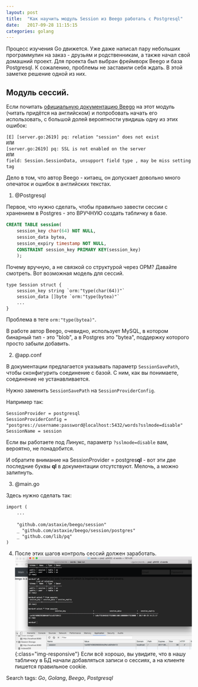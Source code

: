 ```yaml
---
layout: post
title:  "Как научить модуль Session из Beego работать с Postgresql"
date:   2017-09-28 11:15:15
categories: golang
---
```

Процесс изучения Go движется. Уже даже написал пару небольших программулин на заказ - друзьям и родственникам, а также начал свой домашний проект. Для проекта был выбран фреймворк Beego и база Postgresql. К сожалению, проблемы не заставили себя ждать. В этой заметке решение одной из них.

## Модуль сессий.

Если почитать [официальную документацию Beego](https://beego.me/docs/mvc/controller/session.md) на этот модуль (читать придётся на английском) и попробовать начать его использовать, с большой долей вероятности увидишь одну из этих ошибок:
```
[E] [server.go:2619] pq: relation "session" does not exist
ИЛИ
[server.go:2619] pq: SSL is not enabled on the server
ИЛИ
field: Session.SessionData, unsupport field type , may be miss setting tag
```
Дело в том, что автор Beego - китаец, он допускает довольно много опечаток и ошибок в английских текстах.


1) @Postgresql

Первое, что нужно сделать, чтобы правильно завести сессии с хранением в Postgres - это ВРУЧНУЮ создать табличку в базе.
```sql
CREATE TABLE session(
    session_key char(64) NOT NULL,
    session_data bytea,
    session_expiry timestamp NOT NULL,
    CONSTRAINT session_key PRIMARY KEY(session_key)
    );
```
Почему вручную, а не связкой со структурой через ОРМ?
Давайте смотреть. Вот возможная модель для сессий.
```
type Session struct {
    session_key string `orm:"type(char(64))"`
    session_data []byte `orm:"type(bytea)"`
    ...
}
```
Проблема в теге `orm:"type(bytea)"`.

В работе автор Beego, очевидно, использует MySQL, в котором бинарный тип - это "blob", а в Postgres это "bytea", поддержку которого просто забыли добавить. 

2) @app.conf

В документации предлагается указывать параметр `SessionSavePath`, чтобы сконфигурить соединение с базой. С ним, как вы понимаете, соединение не устанавливается.

Нужно заменить `SessionSavePath` на `SessionProviderConfig`.

Например так:
```
SessionProvider = postgresql
SessionProviderConfig = "postgres://username:password@localhost:5432/words?sslmode=disable"
SessionName = session
```
Если вы работаете под Линукс, параметр `?sslmode=disable` вам, вероятно, не понадобится.

И обратите внимание на SessionProvider = postgres**ql** - вот эти две последние буквы  **ql** в документации отсутствуют. Мелочь, а можно залипнуть.

3) @main.go

Здесь нужно сделать так:

```
import (
    ...

    "github.com/astaxie/beego/session"
	_ "github.com/astaxie/beego/session/postgres"
	_ "github.com/lib/pq"
)
```

4) После этих шагов контроль сессий должен заработать.
![Beego's session module with Postgres](/assets/img/3.png){:class="img-responsive"}
Если всё хорошо, вы увидите, что в нашу табличку в БД начали добавляться записи о сессиях, а на клиенте пишется правильное cookie.

Search tags: _Go_, _Golang_, _Beego_, _Postgresql_
